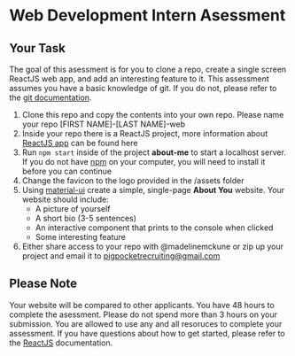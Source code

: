 # Web Development Intern Asessment

## Your Task

The goal of this asessment is for you to clone a repo, create a single screen ReactJS web app, and add an interesting feature to it. This assessment assumes you have a basic knowledge of git. If you do not, please refer to the [git documentation](https://git-scm.com/doc).

1. Clone this repo and copy the contents into your own repo. Please name your repo [FIRST NAME]-[LAST NAME]-web
2. Inside your repo there is a ReactJS project, more information about [ReactJS app](https://reactjs.org/docs/create-a-new-react-app.html) can be found here
3. Run `npm start` inside of the project **about-me** to start a localhost server. If you do not have [npm](https://nodejs.org/en/) on your computer, you will need to install it before you can continue
4. Change the favicon to the logo provided in the /assets folder
5. Using [material-ui](https://material-ui.com/) create a simple, single-page **About You** website. Your website should include:
   - A picture of yourself
   - A short bio (3-5 sentences)
   - An interactive component that prints to the console when clicked
   - Some interesting feature
6. Either share access to your repo with @madelinemckune or zip up your project and email it to pigpocketrecruiting@gmail.com

## Please Note

Your website will be compared to other applicants. You have 48 hours to complete the asessment. Please do not spend more than 3 hours on your submission. You are allowed to use any and all resoruces to complete your assessment. If you have questions about how to get started, please refer to the [ReactJS](https://reactjs.org/docs/getting-started.html) documentation.
